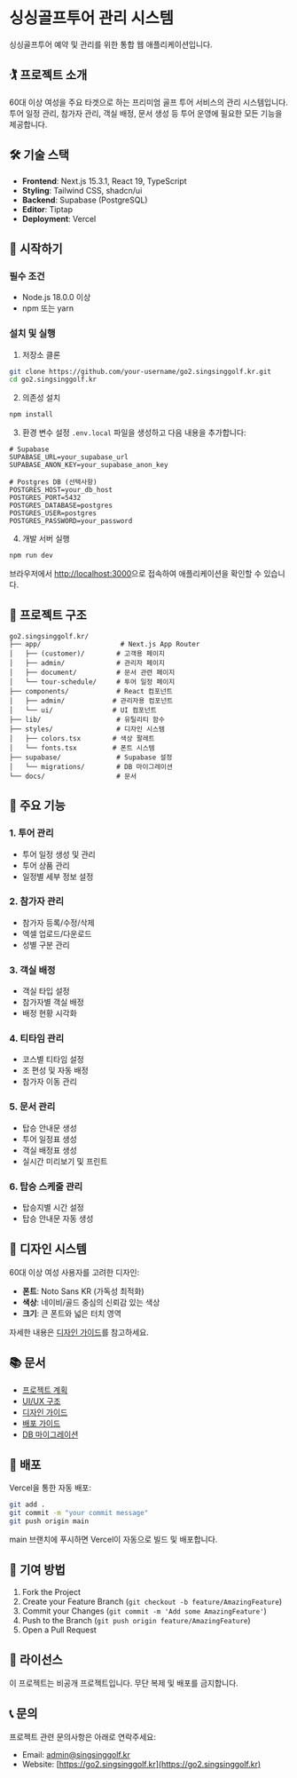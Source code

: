 # 싱싱골프투어 관리 시스템

싱싱골프투어 예약 및 관리를 위한 통합 웹 애플리케이션입니다.

## 🏌️ 프로젝트 소개

60대 이상 여성을 주요 타겟으로 하는 프리미엄 골프 투어 서비스의 관리 시스템입니다.
투어 일정 관리, 참가자 관리, 객실 배정, 문서 생성 등 투어 운영에 필요한 모든 기능을 제공합니다.

## 🛠 기술 스택

- **Frontend**: Next.js 15.3.1, React 19, TypeScript
- **Styling**: Tailwind CSS, shadcn/ui
- **Backend**: Supabase (PostgreSQL)
- **Editor**: Tiptap
- **Deployment**: Vercel

## 🚀 시작하기

### 필수 조건

- Node.js 18.0.0 이상
- npm 또는 yarn

### 설치 및 실행

1. 저장소 클론
```bash
git clone https://github.com/your-username/go2.singsinggolf.kr.git
cd go2.singsinggolf.kr
```

2. 의존성 설치
```bash
npm install
```

3. 환경 변수 설정
`.env.local` 파일을 생성하고 다음 내용을 추가합니다:

```env
# Supabase
SUPABASE_URL=your_supabase_url
SUPABASE_ANON_KEY=your_supabase_anon_key

# Postgres DB (선택사항)
POSTGRES_HOST=your_db_host
POSTGRES_PORT=5432
POSTGRES_DATABASE=postgres
POSTGRES_USER=postgres
POSTGRES_PASSWORD=your_password
```

4. 개발 서버 실행
```bash
npm run dev
```

브라우저에서 [http://localhost:3000](http://localhost:3000)으로 접속하여 애플리케이션을 확인할 수 있습니다.

## 📁 프로젝트 구조

```
go2.singsinggolf.kr/
├── app/                    # Next.js App Router
│   ├── (customer)/        # 고객용 페이지
│   ├── admin/             # 관리자 페이지
│   ├── document/          # 문서 관련 페이지
│   └── tour-schedule/     # 투어 일정 페이지
├── components/            # React 컴포넌트
│   ├── admin/            # 관리자용 컴포넌트
│   └── ui/               # UI 컴포넌트
├── lib/                   # 유틸리티 함수
├── styles/                # 디자인 시스템
│   ├── colors.tsx        # 색상 팔레트
│   └── fonts.tsx         # 폰트 시스템
├── supabase/              # Supabase 설정
│   └── migrations/        # DB 마이그레이션
└── docs/                  # 문서
```

## 🎯 주요 기능

### 1. 투어 관리
- 투어 일정 생성 및 관리
- 투어 상품 관리
- 일정별 세부 정보 설정

### 2. 참가자 관리
- 참가자 등록/수정/삭제
- 엑셀 업로드/다운로드
- 성별 구분 관리

### 3. 객실 배정
- 객실 타입 설정
- 참가자별 객실 배정
- 배정 현황 시각화

### 4. 티타임 관리
- 코스별 티타임 설정
- 조 편성 및 자동 배정
- 참가자 이동 관리

### 5. 문서 관리
- 탑승 안내문 생성
- 투어 일정표 생성
- 객실 배정표 생성
- 실시간 미리보기 및 프린트

### 6. 탑승 스케줄 관리
- 탑승지별 시간 설정
- 탑승 안내문 자동 생성

## 🎨 디자인 시스템

60대 이상 여성 사용자를 고려한 디자인:
- **폰트**: Noto Sans KR (가독성 최적화)
- **색상**: 네이비/골드 중심의 신뢰감 있는 색상
- **크기**: 큰 폰트와 넓은 터치 영역

자세한 내용은 [디자인 가이드](docs/design-guide.md)를 참고하세요.

## 📚 문서

- [프로젝트 계획](docs/project_plan.md)
- [UI/UX 구조](docs/ui-ux-structure.md)
- [디자인 가이드](docs/design-guide.md)
- [배포 가이드](docs/deployment_and_testing_guide.md)
- [DB 마이그레이션](docs/db_migration.md)

## 🚀 배포

Vercel을 통한 자동 배포:
```bash
git add .
git commit -m "your commit message"
git push origin main
```

main 브랜치에 푸시하면 Vercel이 자동으로 빌드 및 배포합니다.

## 🤝 기여 방법

1. Fork the Project
2. Create your Feature Branch (`git checkout -b feature/AmazingFeature`)
3. Commit your Changes (`git commit -m 'Add some AmazingFeature'`)
4. Push to the Branch (`git push origin feature/AmazingFeature`)
5. Open a Pull Request

## 📄 라이선스

이 프로젝트는 비공개 프로젝트입니다. 무단 복제 및 배포를 금지합니다.

## 📞 문의

프로젝트 관련 문의사항은 아래로 연락주세요:
- Email: admin@singsinggolf.kr
- Website: [https://go2.singsinggolf.kr](https://go2.singsinggolf.kr)
